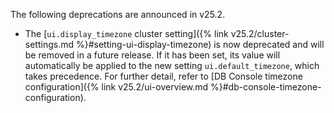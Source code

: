 The following deprecations are announced in v25.2.

- The [`ui.display_timezone` cluster setting]({% link v25.2/cluster-settings.md %}#setting-ui-display-timezone) is now deprecated and will be removed in a future release. If it has been set, its value will automatically be applied to the new setting `ui.default_timezone`, which takes precedence. For further detail, refer to [DB Console timezone configuration]({% link v25.2/ui-overview.md %}#db-console-timezone-configuration).
